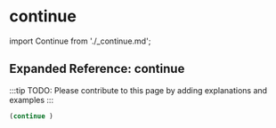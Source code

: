 # continue

import Continue from './_continue.md';

<Continue />

## Expanded Reference: continue

:::tip
TODO: Please contribute to this page by adding explanations and examples
:::

```lisp
(continue )
```
